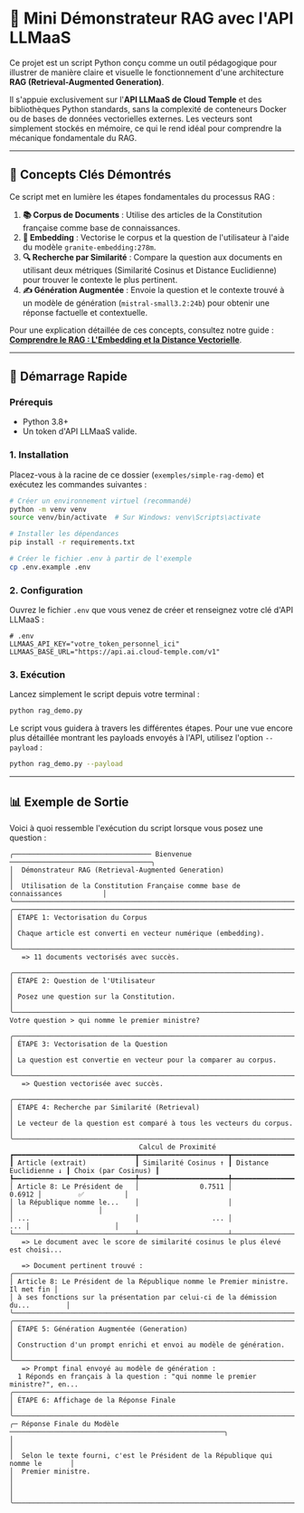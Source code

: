 # 🤖 Mini Démonstrateur RAG avec l'API LLMaaS

Ce projet est un script Python conçu comme un outil pédagogique pour illustrer de manière claire et visuelle le fonctionnement d'une architecture **RAG (Retrieval-Augmented Generation)**.

Il s'appuie exclusivement sur l'**API LLMaaS de Cloud Temple** et des bibliothèques Python standards, sans la complexité de conteneurs Docker ou de bases de données vectorielles externes. Les vecteurs sont simplement stockés en mémoire, ce qui le rend idéal pour comprendre la mécanique fondamentale du RAG.

---

## 📖 Concepts Clés Démontrés

Ce script met en lumière les étapes fondamentales du processus RAG :

1.  **📚 Corpus de Documents** : Utilise des articles de la Constitution française comme base de connaissances.
2.  **🧠 Embedding** : Vectorise le corpus et la question de l'utilisateur à l'aide du modèle `granite-embedding:278m`.
3.  **🔍 Recherche par Similarité** : Compare la question aux documents en utilisant deux métriques (Similarité Cosinus et Distance Euclidienne) pour trouver le contexte le plus pertinent.
4.  **✍️ Génération Augmentée** : Envoie la question et le contexte trouvé à un modèle de génération (`mistral-small3.2:24b`) pour obtenir une réponse factuelle et contextuelle.

Pour une explication détaillée de ces concepts, consultez notre guide : **[Comprendre le RAG : L'Embedding et la Distance Vectorielle](../../doc/llmaas/rag_explained.md)**.

---

## 🚀 Démarrage Rapide

### Prérequis

- Python 3.8+
- Un token d'API LLMaaS valide.

### 1. Installation

Placez-vous à la racine de ce dossier (`exemples/simple-rag-demo`) et exécutez les commandes suivantes :

```bash
# Créer un environnement virtuel (recommandé)
python -m venv venv
source venv/bin/activate  # Sur Windows: venv\Scripts\activate

# Installer les dépendances
pip install -r requirements.txt

# Créer le fichier .env à partir de l'exemple
cp .env.example .env
```

### 2. Configuration

Ouvrez le fichier `.env` que vous venez de créer et renseignez votre clé d'API LLMaaS :

```dotenv
# .env
LLMAAS_API_KEY="votre_token_personnel_ici"
LLMAAS_BASE_URL="https://api.ai.cloud-temple.com/v1"
```

### 3. Exécution

Lancez simplement le script depuis votre terminal :

```bash
python rag_demo.py
```

Le script vous guidera à travers les différentes étapes. Pour une vue encore plus détaillée montrant les payloads envoyés à l'API, utilisez l'option `--payload` :

```bash
python rag_demo.py --payload
```

---

## 📊 Exemple de Sortie

Voici à quoi ressemble l'exécution du script lorsque vous posez une question :

  <!-- Remplacez par une vraie capture d'écran si possible -->

```
╭────────────────────────────────── Bienvenue ───────────────────────────────────╮
│  Démonstrateur RAG (Retrieval-Augmented Generation)                            │
│  Utilisation de la Constitution Française comme base de connaissances          │
╰────────────────────────────────────────────────────────────────────────────────╯
╭────────────────────────────────────────────────────────────────────────────────╮
│ ÉTAPE 1: Vectorisation du Corpus                                               │
│ Chaque article est converti en vecteur numérique (embedding).                  │
╰────────────────────────────────────────────────────────────────────────────────╯
   => 11 documents vectorisés avec succès.

╭────────────────────────────────────────────────────────────────────────────────╮
│ ÉTAPE 2: Question de l'Utilisateur                                             │
│ Posez une question sur la Constitution.                                        │
╰────────────────────────────────────────────────────────────────────────────────╯
Votre question > qui nomme le premier ministre?

╭────────────────────────────────────────────────────────────────────────────────╮
│ ÉTAPE 3: Vectorisation de la Question                                          │
│ La question est convertie en vecteur pour la comparer au corpus.               │
╰────────────────────────────────────────────────────────────────────────────────╯
   => Question vectorisée avec succès.

╭────────────────────────────────────────────────────────────────────────────────╮
│ ÉTAPE 4: Recherche par Similarité (Retrieval)                                  │
│ Le vecteur de la question est comparé à tous les vecteurs du corpus.           │
╰────────────────────────────────────────────────────────────────────────────────╯
                                Calcul de Proximité
┏━━━━━━━━━━━━━━━━━━━━━━━━━━━━━━┳━━━━━━━━━━━━━━━━━━━━━━┳━━━━━━━━━━━━━━━━━━━━━━━━┳━━━━━━━━━━━━━━━━━━━━━┓
┃ Article (extrait)            ┃ Similarité Cosinus ↑ ┃ Distance Euclidienne ↓ ┃ Choix (par Cosinus) ┃
┡━━━━━━━━━━━━━━━━━━━━━━━━━━━━━━╇━━━━━━━━━━━━━━━━━━━━━━╇━━━━━━━━━━━━━━━━━━━━━━━━╇━━━━━━━━━━━━━━━━━━━━━┩
│ Article 8: Le Président de   │               0.7511 │                 0.6912 │         ✅          │
│ la République nomme le...    │                      │                        │                     │
│ ...                          │                  ... │                    ... │                     │
└──────────────────────────────┴──────────────────────┴────────────────────────┴─────────────────────┘
   => Le document avec le score de similarité cosinus le plus élevé est choisi...

   => Document pertinent trouvé :
╭────────────────────────────────────────────────────────────────────────────────╮
│ Article 8: Le Président de la République nomme le Premier ministre. Il met fin │
│ à ses fonctions sur la présentation par celui-ci de la démission du...         │
╰────────────────────────────────────────────────────────────────────────────────╯
╭────────────────────────────────────────────────────────────────────────────────╮
│ ÉTAPE 5: Génération Augmentée (Generation)                                     │
│ Construction d'un prompt enrichi et envoi au modèle de génération.             │
╰────────────────────────────────────────────────────────────────────────────────╯
   => Prompt final envoyé au modèle de génération :
  1 Réponds en français à la question : "qui nomme le premier ministre?", en...
╭────────────────────────────────────────────────────────────────────────────────╮
│ ÉTAPE 6: Affichage de la Réponse Finale                                        │
╰────────────────────────────────────────────────────────────────────────────────╯
╭─ Réponse Finale du Modèle ─────────────────────────────────────────────────────╮
│                                                                                │
│  Selon le texte fourni, c'est le Président de la République qui nomme le       │
│  Premier ministre.                                                             │
│                                                                                │
╰────────────────────────────────────────────────────────────────────────────────╯
